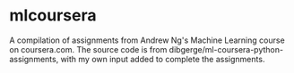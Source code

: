 # mlcoursera
A compilation of assignments from Andrew Ng's Machine Learning course on coursera.com. The source code is from dibgerge/ml-coursera-python-assignments, with my own input added to complete the assignments.
